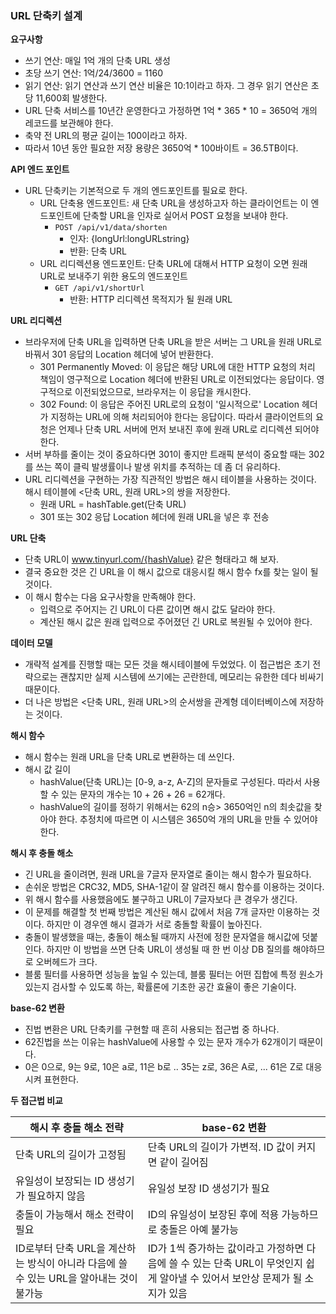 ### URL 단축키 설계

**요구사항**

* 쓰기 연산: 매일 1억 개의 단축 URL 생성
* 초당 쓰기 연산: 1억/24/3600 = 1160
* 읽기 연산: 읽기 연산과 쓰기 연산 비율은 10:1이라고 하자. 그 경우 읽기 연산은 초당 11,600회 발생한다.
* URL 단축 서비스를 10년간 운영한다고 가정하면 1억 * 365 * 10 = 3650억 개의 레코드를 보관해야 한다.
* 축약 전 URL의 평균 길이는 100이라고 하자.
* 따라서 10년 동안 필요한 저장 용량은 3650억 * 100바이트 = 36.5TB이다.

**API 엔드 포인트**

* URL 단축키는 기본적으로 두 개의 엔드포인트를 필요로 한다.
    * URL 단축용 엔드포인트: 새 단축 URL을 생성하고자 하는 클라이언트는 이 엔드포인트에 단축할 URL을 인자로 실어서 POST 요청을 보내야 한다.
        * `POST /api/v1/data/shorten`
            * 인자: {longUrl:longURLstring}
            * 반환: 단축 URL
    * URL 리디렉션용 엔드포인트: 단축 URL에 대해서 HTTP 요청이 오면 원래 URL로 보내주기 위한 용도의 엔드포인트
        * `GET /api/v1/shortUrl`
            * 반환: HTTP 리디렉션 목적지가 될 원래 URL

**URL 리디렉션**

* 브라우저에 단축 URL을 입력하면 단축 URL을 받은 서버는 그 URL을 원래 URL로 바꿔서 301 응답의 Location 헤더에 넣어 반환한다.
    * 301 Permanently Moved: 이 응답은 해당 URL에 대한 HTTP 요청의 처리 책임이 영구적으로 Location 헤더에 반환된 URL로 이전되었다는 응답이다. 영구적으로 이전되었으므로,
      브라우저는 이 응답을 캐시한다.
    * 302 Found: 이 응답은 주어진 URL로의 요청이 '일시적으로' Location 헤더가 지정하는 URL에 의해 처리되어야 한다는 응답이다. 따라서 클라이언트의 요청은 언제나 단축 URL 서버에 먼저
      보내진 후에 원래 URL로 리디렉션 되어야 한다.
* 서버 부하를 줄이는 것이 중요하다면 301이 좋지만 트래픽 분석이 중요할 때는 302를 쓰는 쪽이 클릭 발생률이나 발생 위치를 추적하는 데 좀 더 유리하다.
* URL 리디렉션을 구현하는 가장 직관적인 방법은 해시 테이블을 사용하는 것이다. 해시 테이블에 <단축 URL, 원래 URL>의 쌍을 저장한다.
    * 원래 URL = hashTable.get(단축 URL)
    * 301 또는 302 응답 Location 헤더에 원래 URL을 넣은 후 전송

**URL 단축**

* 단축 URL이 www.tinyurl.com/{hashValue} 같은 형태라고 해 보자.
* 결국 중요한 것은 긴 URL을 이 해시 값으로 대응시킬 해시 함수 fx를 찾는 일이 될 것이다.
* 이 해시 함수는 다음 요구사항을 만족해야 한다.
    * 입력으로 주어지는 긴 URL이 다른 값이면 해시 값도 달라야 한다.
    * 계산된 해시 값은 원래 입력으로 주어졌던 긴 URL로 복원될 수 있어야 한다.

**데이터 모델**

* 개략적 설계를 진행할 때는 모든 것을 해시테이블에 두었었다. 이 접근법은 초기 전략으로는 괜찮지만 실제 시스템에 쓰기에는 곤란한데, 메모리는 유한한 데다 비싸기 때문이다.
* 더 나은 방법은 <단축 URL, 원래 URL>의 순서쌍을 관계형 데이터베이스에 저장하는 것이다.

**해시 함수**

* 해시 함수는 원래 URL을 단축 URL로 변환하는 데 쓰인다.
* 해시 값 길이
    * hashValue(단축 URL)는 [0-9, a-z, A-Z]의 문자들로 구성된다. 따라서 사용할 수 있는 문자의 개수는 10 + 26 + 26 = 62개다.
    * hashValue의 길이를 정하기 위해서는 62의 n승> 3650억인 n의 최솟값을 찾아야 한다. 추정치에 따르면 이 시스템은 3650억 개의 URL을 만들 수 있어야 한다.

**해시 후 충돌 해소**

* 긴 URL을 줄이려면, 원래 URL을 7글자 문자열로 줄이는 해시 함수가 필요하다.
* 손쉬운 방법은 CRC32, MD5, SHA-1같이 잘 알려진 해시 함수를 이용하는 것이다.
* 위 해시 함수를 사용했음에도 불구하고 URL이 7글자보다 큰 경우가 생긴다.
* 이 문제를 해결할 첫 번째 방법은 계산된 해시 값에서 처음 7개 글자만 이용하는 것이다. 하지만 이 경우엔 해시 결과가 서로 충돌할 확률이 높아진다.
* 충돌이 발생했을 때는, 충돌이 해소될 때까지 사전에 정한 문자열을 해시값에 덧붙인다. 하지만 이 방법을 쓰면 단축 URL이 생성될 때 한 번 이상 DB 질의를 해야하므로 오버헤드가 크다.
* 블룸 필터를 사용하면 성능을 높일 수 있는데, 블룸 필터는 어떤 집합에 특정 원소가 있는지 검사할 수 있도록 하는, 확률론에 기초한 공간 효율이 좋은 기술이다.

**base-62 변환**

* 진법 변환은 URL 단축키를 구현할 때 흔히 사용되는 접근법 중 하나다.
* 62진법을 쓰는 이유는 hashValue에 사용할 수 있는 문자 개수가 62개이기 때문이다.
* 0은 0으로, 9는 9로, 10은 a로, 11은 b로 .. 35는 z로, 36은 A로, ... 61은 Z로 대응시켜 표현한다.

**두 접근법 비교**

| 해시 후 충돌 해소 전략                                          | base-62 변환                                                                  |
|--------------------------------------------------------|-----------------------------------------------------------------------------|
| 단축 URL의 길이가 고정됨                                        | 단축 URL의 길이가 가변적. ID 값이 커지면 같이 길어짐                                           |
| 유일성이 보장되는 ID 생성기가 필요하지 않음                              | 유일성 보장 ID 생성기가 필요                                                           |
| 충돌이 가능해서 해소 전략이 필요                                     | ID의 유일성이 보장된 후에 적용 가능하므로 충돌은 아예 불가능                                         |
| ID로부터 단축 URL을 계산하는 방식이 아니라 다음에 쓸 수 있는 URL을 알아내는 것이 불가능 | ID가 1씩 증가하는 값이라고 가정하면 다음에 쓸 수 있는 단축 URL이 무엇인지 쉽게 알아낼 수 있어서 보안상 문제가 될 소지가 있음 |
